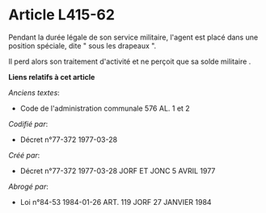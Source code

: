 # Article L415-62

Pendant la durée légale de son service militaire, l'agent est placé dans une position spéciale, dite " sous les drapeaux ". 

Il perd alors son traitement d'activité et ne perçoit que sa solde militaire   .

**Liens relatifs à cet article**

_Anciens textes_:

  - Code de l'administration communale 576 AL. 1 et 2

_Codifié par_:

  - Décret n°77-372 1977-03-28

_Créé par_:

  - Décret n°77-372 1977-03-28 JORF ET JONC 5 AVRIL 1977

_Abrogé par_:

  - Loi n°84-53 1984-01-26 ART. 119 JORF 27 JANVIER 1984
